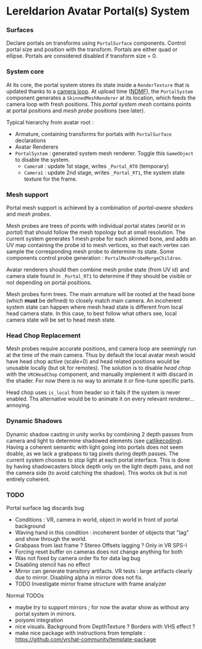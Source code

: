# Lereldarion Avatar Portal(s) System

### Surfaces
Declare portals on transforms using `PortalSurface` components.
Control portal size and position with the transform.
Portals are either quad or ellipse.
Portals are considered disabled if transform size = 0.

### System core
At its core, the portal system stores its state inside a `RenderTexture` that is updated thanks to a [camera loop](https://github.com/pema99/shader-knowledge/blob/main/camera-loops.md).
At upload time ([NDMF](https://github.com/bdunderscore/ndmf)), the `PortalSystem` component generates a `SkinnedMeshRenderer` at its location, which feeds the camera loop with fresh positions.
This *portal system mesh* contains points at portal positions and *mesh probe* positions (see later).

Typical hierarchy from avatar root :
- Armature, containing transforms for portals with `PortalSurface` declarations
- Avatar Renderers
- `PortalSystem` : generated system mesh renderer. Toggle this `GameObject` to disable the system.
    - `Camera0` : update 1st stage, writes `_Portal_RT0` (temporary)
    - `Camera1` : update 2nd stage, writes `_Portal_RT1`, the system state texture for the frame.

### Mesh support
Portal mesh support is achieved by a combination of *portal-aware shaders* and *mesh probes*.

Mesh probes are trees of points with individual portal states (*world* or in *portal*) that should follow the mesh topology but at small resolution.
The current system generates 1 mesh probe for each skinned bone, and adds an UV map containing the probe id to mesh vertices, so that each vertex can sample the corresponding mesh probe to determine its state.
Some components control probe generation : `PortalMeshProbeMergeChildren`.

Avatar renderers should then combine mesh probe state (from UV id) and camera state found in `_Portal_RT1` to determine if they should be visible or not depending on portal positions.

Mesh probes form trees.
The main armature will be rooted at the head bone (which **must** be defined) to closely match main camera.
An incoherent system state can happen where mesh head state is different from local head camera state.
In this case, to best follow what others see, local camera state will be set to head mesh state.

### Head Chop Replacement
Mesh probes require accurate positions, and camera loop are seemingly run at the time of the main camera.
Thus by default the local avatar mesh would have head chop active (scale=0) and head related positions would be unusable locally (but ok for remotes).
The solution is to disable *head chop* with the `VRCHeadChop` component, and manually implement it with discard in the shader.
For now there is no way to animate it or fine-tune specific parts.

Head chop uses `is_local` from header so it fails if the system is never enabled.
Ths alternative would be to animate it on every relevant renderer... annoying.

### Dynamic Shadows
Dynamic shadow casting in unity works by combining 2 depth passes from camera and light to determine shadowed elements (see [catlikecoding](https://catlikecoding.com/unity/tutorials/rendering/part-7/)).
Having a coherent semantic with light going into portals does not seem doable, as we lack a grabpass to tag pixels during depth passes.
The current system chooses to *stop* light at each portal interface.
This is done by having shadowcasters block depth only on the light depth pass, and not the camera side (to avoid catching the shadow).
This works ok but is not entirely coherent.

### TODO

Portal surface lag discards bug
- Conditions : VR, camera in world, object in world in front of portal background
- Waving hand in this condition : incoherent border of objects that "lag" and show through the world.
- Grabpass from last frame ? Stereo Offsets lagging ? Only in VR SPS-I
- Forcing reset buffer on cameras does not change anything for both
- Was not fixed by camera order fix for data lag bug
- Disabling stencil has no effect
- Mirror can generate transitory artifacts. VR tests : large artifacts clearly due to mirror. Disabling alpha in mirror does not fix.
- TODO Investigate mirror frame structure with frame analyzer

Normal TODOs
- maybe try to support mirrors ; for now the avatar show as without any portal system in mirrors.
- poiyomi integration
- nice visuals. Background from DepthTexture ? Borders with VHS effect ?
- make nice package with instructions from template : https://github.com/vrchat-community/template-package